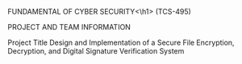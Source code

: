 FUNDAMENTAL OF CYBER SECURITY<\h1> (TCS-495)

PROJECT AND TEAM INFORMATION

Project Title
Design and Implementation of a Secure File Encryption, Decryption, and Digital Signature Verification System
